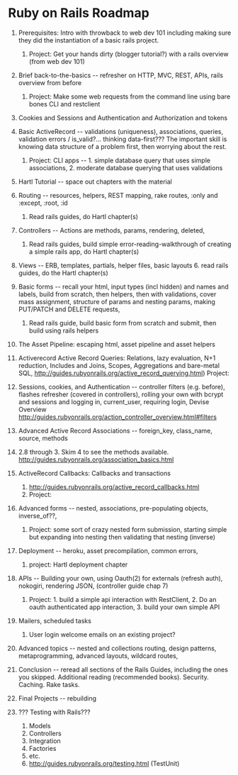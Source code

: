 # Ruby on Rails Roadmap

1. Prerequisites: Intro with throwback to web dev 101 including making sure they did the instantiation of a basic rails project.
    1. Project: Get your hands dirty (blogger tutorial?) with a rails overview (from web dev 101)
2. Brief back-to-the-basics -- refresher on HTTP, MVC, REST, APIs, rails overview from before
    1. Project: Make some web requests from the command line using bare bones CLI and restclient
1. Cookies and Sessions and Authentication and Authorization and tokens
3. Basic ActiveRecord -- validations (uniqueness), associations, queries, validation errors / is_valid?... thinking data-first??? The important skill is knowing data structure of a problem first, then worrying about the rest.
    1. Project: CLI apps -- 1. simple database query that uses simple associations, 2. moderate database querying that uses validations
1. Hartl Tutorial -- space out chapters with the material
3. Routing -- resources, helpers, REST mapping, rake routes, :only and :except, :root, :id 
    1. Read rails guides, do Hartl chapter(s)
4. Controllers -- Actions are methods, params, rendering, deleted, 
    1. Read rails guides, build simple error-reading-walkthrough of creating a simple rails app, do Hartl chapter(s)
5. Views -- ERB, templates, partials, helper files, basic layouts
    6. read rails guides, do the Hartl chapter(s)
6. Basic forms -- recall your html, input types (incl hidden) and names and labels, build from scratch, then helpers, then with validations, cover mass assignment, structure of params and nesting params, making PUT/PATCH and DELETE requests, 
    1. Read rails guide, build basic form from scratch and submit, then build using rails helpers
3. The Asset Pipeline: escaping html, asset pipeline and asset helpers
7. Activerecord Active Record Queries: Relations, lazy evaluation, N+1 reduction, Includes and Joins, Scopes, Aggregations and bare-metal SQL, 
    http://guides.rubyonrails.org/active_record_querying.html)
    Project: 
4. Sessions, cookies, and Authentication -- controller filters (e.g. before), flashes refresher (covered in controllers), rolling your own with bcrypt and sessions and logging in, current_user, requiring login, Devise Overview
        http://guides.rubyonrails.org/action_controller_overview.html#filters
1. Advanced Active Record Associations -- foreign_key, class_name, source, methods
  1. 2.8 through 3.  Skim 4 to see the methods available. http://guides.rubyonrails.org/association_basics.html
1. ActiveRecord Callbacks: Callbacks and transactions
    1. http://guides.rubyonrails.org/active_record_callbacks.html
    1. Project: 
7. Advanced forms -- nested, associations, pre-populating objects, inverse_of??, 
    1. Project: some sort of crazy nested form submission, starting simple but expanding into nesting then validating that nesting (inverse)
5. Deployment -- heroku, asset precompilation, common errors, 
    1. project: Hartl deployment chapter
6. APIs -- Building your own, using Oauth(2) for externals (refresh auth), nokogiri, rendering JSON, (controller guide chap 7)
    1. Project: 1. build a simple api interaction with RestClient, 2. Do an oauth authenticated app interaction, 3. build your own simple API
7. Mailers, scheduled tasks
    1. User login welcome emails on an existing project?
8. Advanced topics -- nested and collections routing, design patterns, metaprogramming, advanced layouts, wildcard routes,
1. Conclusion -- reread all sections of the Rails Guides, including the ones you skipped.  Additional reading (recommended books).  Security.  Caching. Rake tasks.
 
8. Final Projects -- rebuilding
9. ??? Testing with Rails???
    1. Models
    2. Controllers
    3. Integration
    4. Factories
    5. etc.
    6. http://guides.rubyonrails.org/testing.html (TestUnit)





